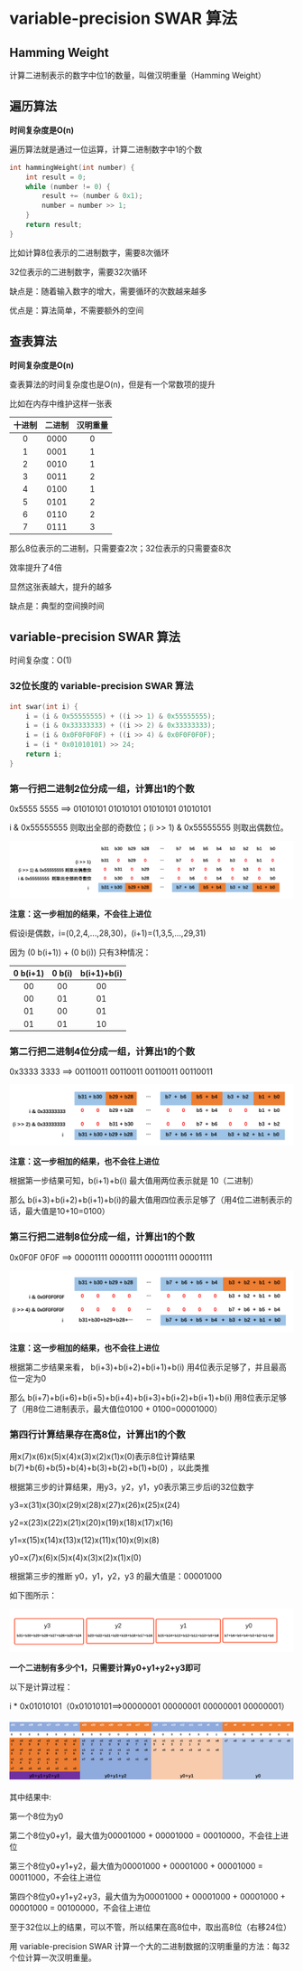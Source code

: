 # variable-precision SWAR 算法

## Hamming Weight

计算二进制表示的数字中位1的数量，叫做汉明重量（Hamming Weight）

## 遍历算法

**时间复杂度是O(n)**

遍历算法就是通过一位运算，计算二进制数字中1的个数

```c
int hammingWeight(int number) {
    int result = 0;
    while (number != 0) {
        result += (number & 0x1);
        number = number >> 1;
    }
    return result;
}
```

比如计算8位表示的二进制数字，需要8次循环

32位表示的二进制数字，需要32次循环

缺点是：随着输入数字的增大，需要循环的次数越来越多

优点是：算法简单，不需要额外的空间

## 查表算法

**时间复杂度是O(n)**

查表算法的时间复杂度也是O(n)，但是有一个常数项的提升

比如在内存中维护这样一张表

| 十进制 | 二进制 | 汉明重量 |
| :---: | :---:  | :---:  |
| 0 | 0000 | 0 |
| 1 | 0001 | 1 |
| 2 | 0010 | 1 |
| 3 | 0011 | 2 |
| 4 | 0100 | 1 |
| 5 | 0101 | 2 |
| 6 | 0110 | 2 |
| 7 | 0111 | 3 |


那么8位表示的二进制，只需要查2次；32位表示的只需要查8次

效率提升了4倍

显然这张表越大，提升的越多

缺点是：典型的空间换时间


## variable-precision SWAR 算法

时间复杂度：O(1)

### 32位长度的 variable-precision SWAR 算法

```c
int swar(int i) {
    i = (i & 0x55555555) + ((i >> 1) & 0x55555555);
    i = (i & 0x33333333) + ((i >> 2) & 0x33333333);
    i = (i & 0x0F0F0F0F) + ((i >> 4) & 0x0F0F0F0F);
    i = (i * 0x01010101) >> 24;
    return i;
}
```

### 第一行把二进制2位分成一组，计算出1的个数

0x5555 5555 ==> 01010101 01010101 01010101 01010101

i & 0x55555555  则取出全部的奇数位；(i >> 1) & 0x55555555 则取出偶数位。

![第一步结果](./第一步.png)

**注意：这一步相加的结果，不会往上进位**
 
假设i是偶数，i=(0,2,4,...,28,30)，(i+1)=(1,3,5,...,29,31)
 
因为 (0 b(i+1)) + (0 b(i)) 只有3种情况：

|0 b(i+1)|0 b(i)|b(i+1)+b(i)|
|:---:|:---:|:---:|
|00|00|00|
|00|01|01|
|01|00|01|
|01|01|10|


### 第二行把二进制4位分成一组，计算出1的个数

0x3333 3333 ==> 00110011 00110011 00110011 00110011

![第二步结果](第二步.png)

**注意：这一步相加的结果，也不会往上进位**

根据第一步结果可知，b(i+1)+b(i) 最大值用两位表示就是 10（二进制）

那么 b(i+3)+b(i+2)+b(i+1)+b(i)的最大值用四位表示足够了（用4位二进制表示的话，最大值是10+10=0100）

### 第三行把二进制8位分成一组，计算出1的个数

0x0F0F 0F0F ==> 00001111 00001111 00001111 00001111

![第三步结果](第三步.png)

**注意：这一步相加的结果，也不会往上进位**

根据第二步结果来看， b(i+3)+b(i+2)+b(i+1)+b(i) 用4位表示足够了，并且最高位一定为0

那么 b(i+7)+b(i+6)+b(i+5)+b(i+4)+b(i+3)+b(i+2)+b(i+1)+b(i) 用8位表示足够了（用8位二进制表示，最大值位0100 + 0100=00001000）

### 第四行计算结果存在高8位，计算出1的个数

用x(7)x(6)x(5)x(4)x(3)x(2)x(1)x(0)表示8位计算结果 b(7)+b(6)+b(5)+b(4)+b(3)+b(2)+b(1)+b(0) ，以此类推

根据第三步的计算结果，用y3，y2，y1，y0表示第三步后i的32位数字

y3=x(31)x(30)x(29)x(28)x(27)x(26)x(25)x(24)

y2=x(23)x(22)x(21)x(20)x(19)x(18)x(17)x(16)

y1=x(15)x(14)x(13)x(12)x(11)x(10)x(9)x(8)

y0=x(7)x(6)x(5)x(4)x(3)x(2)x(1)x(0)

根据第三步的推断 y0，y1，y2，y3 的最大值是：00001000


如下图所示：

![第四步结果](第四步-1.png)

**一个二进制有多少个1，只需要计算y0+y1+y2+y3即可**

以下是计算过程：

i * 0x01010101（0x01010101==>00000001 00000001 00000001 00000001）

![第四步结果](第四步-2.png)

其中结果中:

第一个8位为y0

第二个8位y0+y1，最大值为00001000 + 00001000 = 00010000，不会往上进位

第三个8位y0+y1+y2，最大值为00001000 + 00001000 + 00001000 = 00011000，不会往上进位

第四个8位y0+y1+y2+y3，最大值为为00001000 + 00001000 + 00001000 + 00001000 = 00100000，不会往上进位

至于32位以上的结果，可以不管，所以结果在高8位中，取出高8位（右移24位）

用 variable-precision SWAR 计算一个大的二进制数据的汉明重量的方法：每32个位计算一次汉明重量。














